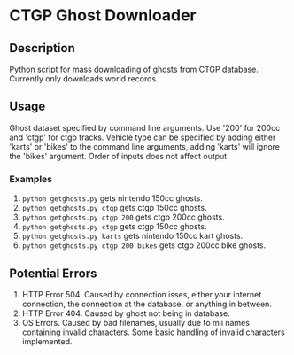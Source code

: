 # CTGP Ghost Downloader

## Description
Python script for mass downloading of ghosts from CTGP database. Currently only downloads world records.

## Usage
Ghost dataset specified by command line arguments. Use '200' for 200cc and 'ctgp' for ctgp tracks. Vehicle type can be specified by adding either 'karts' or 'bikes' to the command line arguments, adding 'karts' will ignore the 'bikes' argument. Order of inputs does not affect output.

### Examples
1. `python getghosts.py` gets nintendo 150cc ghosts.
2. `python getghosts.py ctgp` gets ctgp 150cc ghosts.
3. `python getghosts.py ctgp 200` gets ctgp 200cc ghosts.
4. `python getghosts.py ctgp` gets ctgp 150cc ghosts.
5. `python getghosts.py karts` gets nintendo 150cc kart ghosts.
6. `python getghosts.py ctgp 200 bikes` gets ctgp 200cc bike ghosts.

## Potential Errors
1. HTTP Error 504. Caused by connection isses, either your internet connection, the connection at the database, or anything in between.
2. HTTP Error 404. Caused by ghost not being in database.
3. OS Errors. Caused by bad filenames, usually due to mii names containing invalid characters. Some basic handling of invalid characters implemented.
